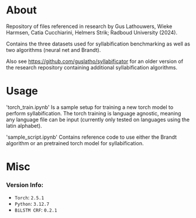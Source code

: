 # About

Repository of files referenced in research by Gus Lathouwers, Wieke Harmsen, Catia Cucchiarini, Helmers Strik; Radboud University (2024).

Contains the three datasets used for syllabification benchmarking as well as two algorithms (neural net and Brandt). 

Also see https://github.com/guslatho/syllabificator for an older version of the research repository containing additional syllabification algorithms.

# Usage

'torch_train.ipynb' Is a sample setup for training a new torch model to perform syllabification. The torch training is language agnostic, meaning any language file can be input (currently only tested on languages using the latin alphabet).

'sample_script.ipynb' Contains reference code to use either the Brandt algorithm or an pretrained torch model for syllabification.

# Misc

### Version Info:
- `Torch`: `2.5.1`  
- `Python`: `3.12.7`  
- `BiLSTM CRF`: `0.2.1`  
